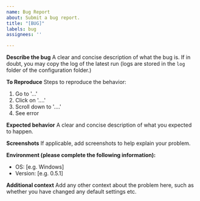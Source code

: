 ```yaml
---
name: Bug Report 
about: Submit a bug report. 
title: "[BUG]"
labels: bug 
assignees: ''

---
```


**Describe the bug**
A clear and concise description of what the bug is. 
If in doubt, you may copy the log of the latest run (logs are stored in the `log` folder of the configuration folder.)

**To Reproduce**
Steps to reproduce the behavior:

1. Go to '...'
2. Click on '....'
3. Scroll down to '....'
4. See error

**Expected behavior**
A clear and concise description of what you expected to happen.

**Screenshots**
If applicable, add screenshots to help explain your problem.

**Environment (please complete the following information):**

- OS: [e.g. Windows]
- Version: [e.g. 0.5.1]

**Additional context**
Add any other context about the problem here, such as whether you have changed any default settings etc.
